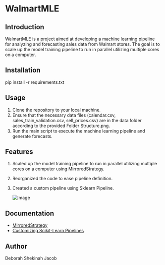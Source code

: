 # WalmartMLE

## Introduction

WalmartMLE is a project aimed at developing a machine learning pipeline for analyzing and forecasting sales data from Walmart stores. The goal is to scale up the model training pipeline to run in parallel utilizing multiple cores on a computer.

## Installation
 pip install -r requirements.txt

## Usage

1. Clone the repository to your local machine.
2. Ensure that the necessary data files (calendar.csv, sales_train_validation.csv, sell_prices.csv) are in the data folder according to the provided Folder Structure.png.
3. Run the main script to execute the machine learning pipeline and generate forecasts.

## Features

1. Scaled up the model training pipeline to run in parallel utilizing multiple cores on a computer using MirroredStrategy.
2. Reorganized the code to ease pipeline definition.
3. Created a custom pipeline using Sklearn Pipeline.


   ![image](https://github.com/isthatdebbiej/WalmartMLE/assets/6524599/47065bc4-e227-496c-a7db-e2dbacd962f5)

## Documentation

- [MirroredStrategy](https://www.tensorflow.org/api_docs/python/tf/distribute/MirroredStrategy)
- [Customizing Scikit-Learn Pipelines](https://towardsdatascience.com/customizing-scikit-learn-pipelines-write-your-own-transformer-fdaaefc5e5d7)


## Author

Deborah Shekinah Jacob
